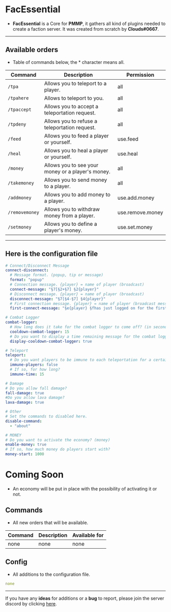 FacEssential
============
* **FacEssential** is a Core for **PMMP**, it gathers all kind of plugins needed to create a faction server. It was created from scratch by **Clouds#0667**. 
---------------
Available orders 
----------------
* Table of commands below, the * character means all.

| Command        | Description                                       | Permission       |
|----------------|---------------------------------------------------|------------------|
| `/tpa`         | Allows you to teleport to a player.               | all              |
| `/tpahere`     | Allows to teleport to you.                        | all              |
| `/tpaccept`    | Allows you to accept a teleportation request.     | all              |
| `/tpdeny`      | Allows you to refuse a teleportation request.     | all              |
| `/feed`        | Allows you to feed a player or yourself.          | use.feed         |
| `/heal`        | Allows you to heal a player or yourself.          | use.heal         |
| `/money`       | Allows you to see your money or a player's money. | all              |
| `/takemoney`   | Allows you to send money to a player.             | all              |
| `/addmoney`    | Allows you to add money to a player.              | use.add.money    |
| `/removemoney` | Allows you to withdraw money from a player.       | use.remove.money |
| `/setmoney`    | Allows you to define a player's money.            | use.set.money    |
-----
Here is the configuration file
------------------------------
```yaml
# Connect/Disconnect Message
connect-disconnect:
  # Message format. (popup, tip or message)
  format: "popup"
  # Connection message. {player} = name of player (broadcast)
  connect-message: "§7[§2+§7] §2{player}"
  # Disconnect message. {player} = name of player (broadcast)
  disconnect-message: "§7[§4-§7] §4{player}"
  # First connection message. {player} = name of player (broadcast message)
  first-connect-message: "§e{player} §fhas just logged on for the first time, welcome!"

# Combat Logger
combat-logger:
  # How long does it take for the combat logger to come off? (in second)
  cooldown-combat-logger: 15
  # Do you want to display a time remaining message for the combat logger?
  display-cooldown-combat-logger: true

# Teleport
teleport:
  # Do you want players to be immune to each teleportation for a certain time?
  immune-players: false
  # If so, for how long?
  immune-time: 15

# Damage
# Do you allow fall damage?
fall-damage: true
#Do you allow lava damage?
lava-damage: true

# Other
# Set the commands to disabled here.
disable-command:
  - "about"

# MONEY
# Do you want to activate the economy? (money)
enable-money: true
# If so, how much money do players start with?
money-start: 1000
```
Coming Soon
===========
* An economy will be put in place with the possibility of activating it or not.

Commands
--------
* All new orders that will be available.

| Command        | Description                                       | Available for    |
|----------------|---------------------------------------------------|------------------|
| none           | none                                              | none              |

Config
------
* All additions to the configuration file.
```yaml
none
```
----------------

If you have any **ideas** for additions or a **bug** to report, please join the server discord by clicking [here](https://discord.gg/kARpD3DsdU).


